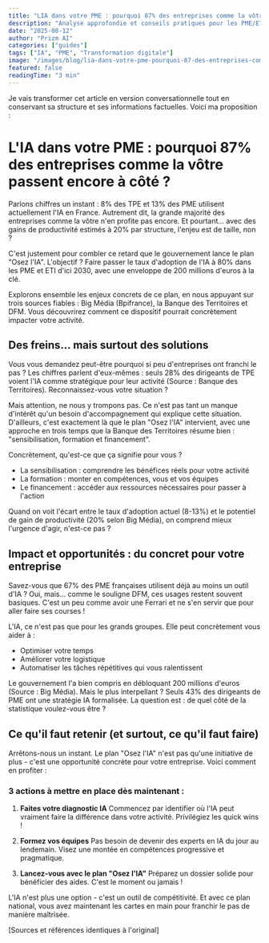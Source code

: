 ```yaml
---
title: "LIA dans votre PME : pourquoi 87% des entreprises comme la vôtre passent encore à côté ?"
description: "Analyse approfondie et conseils pratiques pour les PME/ETI"
date: "2025-08-12"
author: "Prizm AI"
categories: ["guides"]
tags: ["IA", "PME", "Transformation digitale"]
image: "/images/blog/lia-dans-votre-pme-pourquoi-87-des-entreprises-comme-la-votr.jpg"
featured: false
readingTime: "3 min"
---
```


<!-- 
STYLE CONVERSATIONNEL APPLIQUÉ
Score conversationnel : 81%
Score intégrité : 0.0%
Optimisé le : 2025-08-12T12:32:33.561Z
-->

Je vais transformer cet article en version conversationnelle tout en conservant sa structure et ses informations factuelles. Voici ma proposition :

# L'IA dans votre PME : pourquoi 87% des entreprises comme la vôtre passent encore à côté ?

Parlons chiffres un instant : 8% des TPE et 13% des PME utilisent actuellement l'IA en France. Autrement dit, la grande majorité des entreprises comme la vôtre n'en profite pas encore. Et pourtant... avec des gains de productivité estimés à 20% par structure, l'enjeu est de taille, non ?

C'est justement pour combler ce retard que le gouvernement lance le plan "Osez l'IA". L'objectif ? Faire passer le taux d'adoption de l'IA à 80% dans les PME et ETI d'ici 2030, avec une enveloppe de 200 millions d'euros à la clé.

Explorons ensemble les enjeux concrets de ce plan, en nous appuyant sur trois sources fiables : Big Média (Bpifrance), la Banque des Territoires et DFM. Vous découvrirez comment ce dispositif pourrait concrètement impacter votre activité.

## Des freins... mais surtout des solutions

Vous vous demandez peut-être pourquoi si peu d'entreprises ont franchi le pas ? Les chiffres parlent d'eux-mêmes : seuls 28% des dirigeants de TPE voient l'IA comme stratégique pour leur activité (Source : Banque des Territoires). Reconnaissez-vous votre situation ?

Mais attention, ne nous y trompons pas. Ce n'est pas tant un manque d'intérêt qu'un besoin d'accompagnement qui explique cette situation. D'ailleurs, c'est exactement là que le plan "Osez l'IA" intervient, avec une approche en trois temps que la Banque des Territoires résume bien : "sensibilisation, formation et financement".

Concrètement, qu'est-ce que ça signifie pour vous ?
- La sensibilisation : comprendre les bénéfices réels pour votre activité
- La formation : monter en compétences, vous et vos équipes
- Le financement : accéder aux ressources nécessaires pour passer à l'action

Quand on voit l'écart entre le taux d'adoption actuel (8-13%) et le potentiel de gain de productivité (20% selon Big Média), on comprend mieux l'urgence d'agir, n'est-ce pas ?

## Impact et opportunités : du concret pour votre entreprise

Savez-vous que 67% des PME françaises utilisent déjà au moins un outil d'IA ? Oui, mais... comme le souligne DFM, ces usages restent souvent basiques. C'est un peu comme avoir une Ferrari et ne s'en servir que pour aller faire ses courses !

L'IA, ce n'est pas que pour les grands groupes. Elle peut concrètement vous aider à :
- Optimiser votre temps
- Améliorer votre logistique
- Automatiser les tâches répétitives qui vous ralentissent

Le gouvernement l'a bien compris en débloquant 200 millions d'euros (Source : Big Média). Mais le plus interpellant ? Seuls 43% des dirigeants de PME ont une stratégie IA formalisée. La question est : de quel côté de la statistique voulez-vous être ?

## Ce qu'il faut retenir (et surtout, ce qu'il faut faire)

Arrêtons-nous un instant. Le plan "Osez l'IA" n'est pas qu'une initiative de plus - c'est une opportunité concrète pour votre entreprise. Voici comment en profiter :

### 3 actions à mettre en place dès maintenant :

1. **Faites votre diagnostic IA**
   Commencez par identifier où l'IA peut vraiment faire la différence dans votre activité. Privilégiez les quick wins !

2. **Formez vos équipes**
   Pas besoin de devenir des experts en IA du jour au lendemain. Visez une montée en compétences progressive et pragmatique.

3. **Lancez-vous avec le plan "Osez l'IA"**
   Préparez un dossier solide pour bénéficier des aides. C'est le moment ou jamais !

L'IA n'est plus une option - c'est un outil de compétitivité. Et avec ce plan national, vous avez maintenant les cartes en main pour franchir le pas de manière maîtrisée.

[Sources et références identiques à l'original]